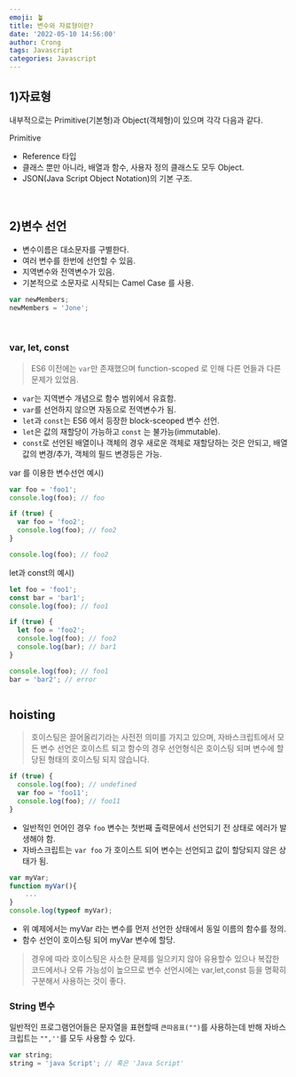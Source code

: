 ```yaml
---
emoji: 🪴
title: 변수와 자료형이란?
date: '2022-05-10 14:56:00'
author: Crong
tags: Javascript
categories: Javascript
---
```


## 1)자료형

내부적으로는 Primitive(기본형)과 Object(객체형)이 있으며 각각 다음과 같다.
<br>

Primitive

- Reference 타입
- 클래스 뿐만 아니라, 배열과 함수, 사용자 정의 클래스도 모두 Object.
- JSON(Java Script Object Notation)의 기본 구조.

<br>

## 2)변수 선언

- 변수이름은 대소문자를 구별한다.
- 여러 변수를 한번에 선언할 수 있음.
- 지역변수와 전역변수가 있음.
- 기본적으로 소문자로 시작되는 Camel Case 를 사용.

```javascript
var newMembers;
newMembers = 'Jone';
```

<br>

### var, let, const

> ES6 이전에는 `var`만 존재했으며 function-scoped 로 인해 다른 언들과 다른 문제가 있었음.

- `var`는 지역변수 개념으로 함수 범위에서 유효함.
- `var`를 선언하지 않으면 자동으로 전역변수가 됨.
- `let`과 `const`는 ES6 에서 등장한 block-sceoped 변수 선언.
- `let`은 값의 재할당이 가능하고 `const` 는 불가능(immutable).
- `const`로 선언된 배열이나 객체의 경우 새로운 객체로 재할당하는 것은 안되고, 배열값의 변경/추가, 객체의 필드 변경등은 가능.

var 를 이용한 변수선언 예시)

```javascript
var foo = 'foo1';
console.log(foo); // foo

if (true) {
  var foo = 'foo2';
  console.log(foo); // foo2
}

console.log(foo); // foo2
```

let과 const의 예시)

```javascript
let foo = 'foo1';
const bar = 'bar1';
console.log(foo); // foo1

if (true) {
  let foo = 'foo2';
  console.log(foo); // foo2
  console.log(bar); // bar1
}

console.log(foo); // foo1
bar = 'bar2'; // error
```

```toc

```

## hoisting

> 호이스팅은 끌어올리기라는 사전전 의미를 가지고 있으며, 자바스크립트에서 모든 변수 선언은 호이스트 되고 함수의 경우 선언형식은 호이스팅 되며 변수에 할당된 형태의 호이스팅 되지 않습니다.

```javascript
if (true) {
  console.log(foo); // undefined
  var foo = 'foo11';
  console.log(foo); // foo11
}
```

- 일반적인 언어인 경우 `foo` 변수는 첫번째 출력문에서 선언되기 전 상태로 에러가 발생해야 함.
- 자바스크립트는 `var foo` 가 호이스트 되어 변수는 선언되고 값이 할당되지 않은 상태가 됨.

```javascript
var myVar;
function myVar(){
    ...
}
console.log(typeof myVar);
```

- 위 예제에서는 myVar 라는 변수를 먼저 선언한 상태에서 동일 이름의 함수를 정의.
- 함수 선언이 호이스팅 되어 myVar 변수에 할당.

> 경우에 따라 호이스팅은 사소한 문제를 일으키지 않아 유용할수 있으나 복잡한 코드에서나 오류 가능성이 높으므로 변수 선언시에는 var,let,const 등을 명확히 구분해서 사용하는 것이 좋다.

### String 변수

일반적인 프로그램언어들은 문자열을 표현할때 `큰따옴표("")`를 사용하는데 반해 자바스크립트는 `"",''`를 모두 사용할 수 있다.

```javascript
var string;
string = 'java Script'; // 혹은 'Java Script'
```

```toc

```

<br>
<br>

